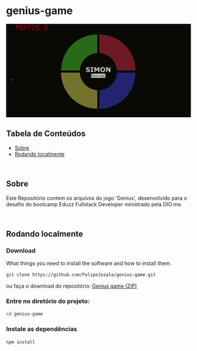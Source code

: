 # genius-game

<img src="./docs/Desktop.gif">

<br>

## Tabela de Conteúdos

- [Sobre](#about)
- [Rodando localmente](#getting_started)



<br>

## Sobre <a name = "about"></a>

Este Repositório contem os arquivos do jogo 'Genius', desenvolvido para o desafio do bootcamp Eduzz Fullstack Developer ministrado pela DIO.me.

<br>

## Rodando localmente <a name = "getting_started"></a>

### Download

What things you need to install the software and how to install them.

```bash
git clone https://github.com/FelipeJozala/genius-game.git
```
ou faça o download do repositório:  [Genius game (ZIP)](https://github.com/FelipeJozala/genius-game/archive/refs/heads/master.zip)


### Entre no diretório do projeto:

```bash
cd genius-game
```
### Instale as dependências

```bash
npm install
```

